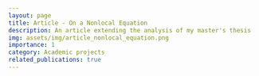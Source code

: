 ```yaml
---
layout: page
title: Article - On a Nonlocal Equation
description: An article extending the analysis of my master's thesis
img: assets/img/article_nonlocal_equation.png
importance: 1
category: Academic projects
related_publications: true
---
```



